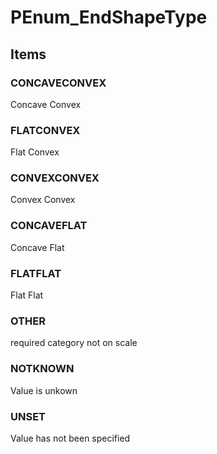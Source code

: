 # PEnum_EndShapeType


<!-- end of short definition -->
## Items

### CONCAVECONVEX
Concave Convex

### FLATCONVEX
Flat Convex

### CONVEXCONVEX
Convex Convex

### CONCAVEFLAT
Concave Flat

### FLATFLAT
Flat Flat

### OTHER
required category not on scale

### NOTKNOWN
Value is unkown

### UNSET
Value has not been specified
